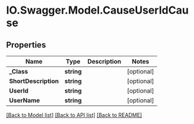 # IO.Swagger.Model.CauseUserIdCause
## Properties

Name | Type | Description | Notes
------------ | ------------- | ------------- | -------------
**_Class** | **string** |  | [optional] 
**ShortDescription** | **string** |  | [optional] 
**UserId** | **string** |  | [optional] 
**UserName** | **string** |  | [optional] 

[[Back to Model list]](../README.md#documentation-for-models) [[Back to API list]](../README.md#documentation-for-api-endpoints) [[Back to README]](../README.md)

